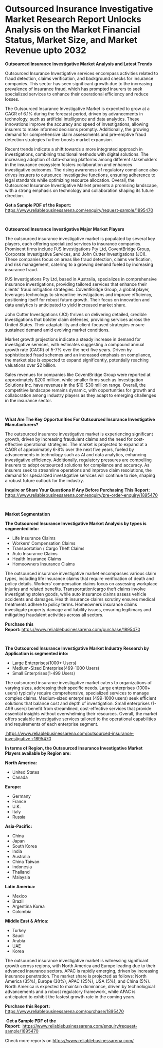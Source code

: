 <p><h1>Outsourced Insurance Investigative Market Research Report Unlocks Analysis on the Market Financial Status, Market Size, and Market Revenue upto 2032</h1></p><p><strong>Outsourced Insurance Investigative Market Analysis and Latest Trends</strong></p>
<p><p>Outsourced Insurance Investigative services encompass activities related to fraud detection, claims verification, and background checks for insurance companies. This sector has seen significant growth due to the increasing prevalence of insurance fraud, which has prompted insurers to seek specialized services to enhance their operational efficiency and reduce losses. </p><p>The Outsourced Insurance Investigative Market is expected to grow at a CAGR of 6.1% during the forecast period, driven by advancements in technology, such as artificial intelligence and data analytics. These innovations improve the accuracy and speed of investigations, allowing insurers to make informed decisions promptly. Additionally, the growing demand for comprehensive claim assessments and pre-emptive fraud detection strategies further boosts market expansion.</p><p>Recent trends indicate a shift towards a more integrated approach in investigations, combining traditional methods with digital solutions. The increasing adoption of data-sharing platforms among different stakeholders in the insurance ecosystem fosters collaboration and enhances investigative outcomes. The rising awareness of regulatory compliance also drives insurers to outsource investigative functions, ensuring adherence to legal standards while optimizing resource allocation. Overall, the Outsourced Insurance Investigative Market presents a promising landscape, with a strong emphasis on technology and collaboration shaping its future direction.</p></p>
<p><strong>Get a Sample PDF of the Report:&nbsp;</strong> <a href="https://www.reliablebusinessarena.com/enquiry/request-sample/1895470?utm_campaign=2518&utm_medium=2&utm_source=Github&utm_content=ia&utm_term=28032025&utm_id=outsourced-insurance-investigative">https://www.reliablebusinessarena.com/enquiry/request-sample/1895470</a></p>
<p>&nbsp;</p>
<p><strong>Outsourced Insurance Investigative Major Market Players</strong></p>
<p><p>The outsourced insurance investigative market is populated by several key players, each offering specialized services to insurance companies. Prominent firms include PJS Investigations Pty Ltd, CoventBridge Group, Corporate Investigative Services, and John Cutter Investigations (JCI). These companies focus on areas like fraud detection, claims verification, and risk management, catering to a growing demand fueled by increasing insurance fraud.</p><p>PJS Investigations Pty Ltd, based in Australia, specializes in comprehensive insurance investigations, providing tailored services that enhance their clients' fraud mitigation strategies. CoventBridge Group, a global player, leverages technology to streamline investigations and improve efficiency, positioning itself for robust future growth. Their focus on innovation and data analytics is anticipated to yield increased market share.</p><p>John Cutter Investigations (JCI) thrives on delivering detailed, credible investigations that bolster claim defenses, providing services across the United States. Their adaptability and client-focused strategies ensure sustained demand amid evolving market conditions.</p><p>Market growth projections indicate a steady increase in demand for investigative services, with estimates suggesting a compound annual growth rate (CAGR) of 5-7% over the next five years. Driven by sophisticated fraud schemes and an increased emphasis on compliance, the market size is expected to expand significantly, potentially reaching valuations over $2 billion.</p><p>Sales revenues for companies like CoventBridge Group were reported at approximately $200 million, while smaller firms such as Investigation Solutions Inc. have revenues in the $10-$30 million range. Overall, the competitive landscape remains dynamic, with opportunities for growth and collaboration among industry players as they adapt to emerging challenges in the insurance sector.</p></p>
<p>&nbsp;</p>
<p><strong>What Are The Key Opportunities For Outsourced Insurance Investigative Manufacturers?</strong></p>
<p><p>The outsourced insurance investigative market is experiencing significant growth, driven by increasing fraudulent claims and the need for cost-effective operational strategies. The market is projected to expand at a CAGR of approximately 6-8% over the next five years, fueled by advancements in technology such as AI and data analytics, enhancing investigative efficiency. Additionally, regulatory pressures are compelling insurers to adopt outsourced solutions for compliance and accuracy. As insurers seek to streamline operations and improve claim resolutions, the demand for specialized investigative services will continue to rise, shaping a robust future outlook for the industry.</p></p>
<p><strong>Inquire or Share Your Questions If Any Before Purchasing This Report:</strong> <a href="https://www.reliablebusinessarena.com/enquiry/pre-order-enquiry/1895470?utm_campaign=2518&utm_medium=2&utm_source=Github&utm_content=ia&utm_term=28032025&utm_id=outsourced-insurance-investigative">https://www.reliablebusinessarena.com/enquiry/pre-order-enquiry/1895470</a></p>
<p>&nbsp;</p>
<p><strong>Market Segmentation</strong></p>
<p><strong>The Outsourced Insurance Investigative Market Analysis by types is segmented into:</strong></p>
<p><ul><li>Life Insurance Claims</li><li>Workers’ Compensation Claims</li><li>Transportation / Cargo Theft Claims</li><li>Auto Insurance Claims</li><li>Health Insurance Claims</li><li>Homeowners Insurance Claims</li></ul></p>
<p><p>The outsourced insurance investigative market encompasses various claim types, including life insurance claims that require verification of death and policy details. Workers’ compensation claims focus on assessing workplace injuries and related benefits. Transportation/cargo theft claims involve investigating stolen goods, while auto insurance claims assess vehicle accidents and damages. Health insurance claims scrutiny ensures medical treatments adhere to policy terms. Homeowners insurance claims investigate property damage and liability issues, ensuring legitimacy and mitigating fraudulent activities across all sectors.</p></p>
<p><strong>Purchase this Report:&nbsp;</strong><a href="https://www.reliablebusinessarena.com/purchase/1895470?utm_campaign=2518&utm_medium=2&utm_source=Github&utm_content=ia&utm_term=28032025&utm_id=outsourced-insurance-investigative">https://www.reliablebusinessarena.com/purchase/1895470</a></p>
<p>&nbsp;</p>
<p><strong>The Outsourced Insurance Investigative Market Industry Research by Application is segmented into:</strong></p>
<p><ul><li>Large Enterprises(1000+ Users)</li><li>Medium-Sized Enterprise(499-1000 Users)</li><li>Small Enterprises(1-499 Users)</li></ul></p>
<p><p>The outsourced insurance investigative market caters to organizations of varying sizes, addressing their specific needs. Large enterprises (1000+ users) typically require comprehensive, specialized services to manage complex claims. Medium-sized enterprises (499-1000 users) seek efficient solutions that balance cost and depth of investigation. Small enterprises (1-499 users) benefit from streamlined, cost-effective services that provide essential insights without overwhelming their resources. Overall, the market offers scalable investigative services tailored to the operational capabilities and requirements of each enterprise segment.</p></p>
<p><a href="https://www.reliablebusinessarena.com/outsourced-insurance-investigative-r1895470?utm_campaign=2518&utm_medium=2&utm_source=Github&utm_content=ia&utm_term=28032025&utm_id=outsourced-insurance-investigative">&nbsp;https://www.reliablebusinessarena.com/outsourced-insurance-investigative-r1895470</a></p>
<p><strong>In terms of Region, the Outsourced Insurance Investigative Market Players available by Region are:</strong></p>
<p>
    <p> <strong> North America: </strong>
        <ul>
            <li>United States</li>
            <li>Canada</li>
        </ul>
        </p> 
    <p> <strong> Europe: </strong>
        <ul>
            <li>Germany</li>
            <li>France</li>
            <li>U.K.</li>
            <li>Italy</li>
            <li>Russia</li>
        </ul>
        </p> 
    <p> <strong> Asia-Pacific: </strong>
        <ul>
            <li>China</li>
            <li>Japan</li>
            <li>South Korea</li>
            <li>India</li>
            <li>Australia</li>
            <li>China Taiwan</li>
            <li>Indonesia</li>
            <li>Thailand</li>
            <li>Malaysia</li>
        </ul>
        </p> 
    <p> <strong> Latin America: </strong>
        <ul>
            <li>Mexico</li>
            <li>Brazil</li>
            <li>Argentina Korea</li>
            <li>Colombia</li>
        </ul>
        </p> 
    <p> <strong> Middle East & Africa: </strong>
        <ul>
            <li>Turkey</li>
            <li>Saudi</li>
            <li>Arabia</li>
            <li>UAE</li>
            <li>Korea</li>
        </ul>
    </p>
    </p>
<p><p>The outsourced insurance investigative market is witnessing significant growth across regions, with North America and Europe leading due to their advanced insurance sectors. APAC is rapidly emerging, driven by increasing insurance penetration. The market share is projected as follows: North America (35%), Europe (30%), APAC (25%), USA (5%), and China (5%). North America is expected to maintain dominance, driven by technological advancements and a robust regulatory framework, while APAC is anticipated to exhibit the fastest growth rate in the coming years.</p></p>
<p><strong>Purchase this Report: </strong><a href="https://www.reliablebusinessarena.com/purchase/1895470?utm_campaign=2518&utm_medium=2&utm_source=Github&utm_content=ia&utm_term=28032025&utm_id=outsourced-insurance-investigative">https://www.reliablebusinessarena.com/purchase/1895470</a></p>
<p>&nbsp;<strong>Get a Sample PDF of the Report:&nbsp;&nbsp;</strong><a href="https://www.reliablebusinessarena.com/enquiry/request-sample/1895470?utm_campaign=2518&utm_medium=2&utm_source=Github&utm_content=ia&utm_term=28032025&utm_id=outsourced-insurance-investigative">https://www.reliablebusinessarena.com/enquiry/request-sample/1895470</a></p>
<p><strong></strong></p>
<p>Check more reports on <a href="https://www.reliablebusinessarena.com/?utm_campaign=2518&utm_medium=2&utm_source=Github&utm_content=ia&utm_term=28032025&utm_id=outsourced-insurance-investigative">https://www.reliablebusinessarena.com/</a></p>